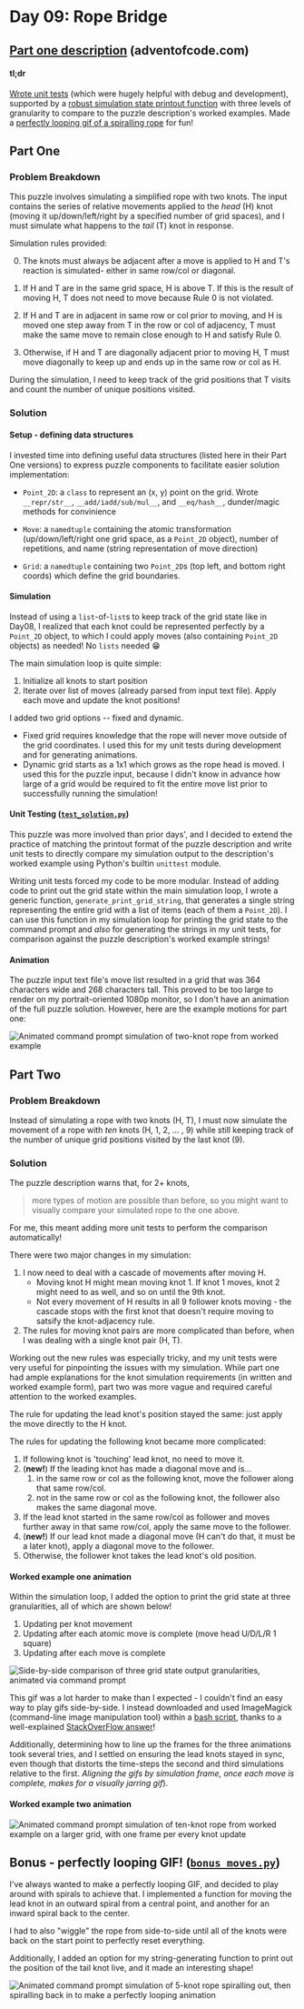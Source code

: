 # Day 09: Rope Bridge

## [Part one description](https://adventofcode.com/2022/day/9) (adventofcode.com)

#### tl;dr

[Wrote unit tests](#unit-testing-test_solutionpy) (which were hugely helpful with debug and development), supported by a [robust simulation state printout function](#worked-example-one-animation) with three levels of granularity to compare to the puzzle description's worked examples.  Made a [perfectly looping gif of a spiralling rope](#bonus---perfectly-looping-gif-bonus_movespy) for fun!



## Part One

### Problem Breakdown

This puzzle involves simulating a simplified rope with two knots.  The input contains the series of relative movements applied to the *head*  (H) knot (moving it up/down/left/right by a specified number of grid spaces), and I must simulate what happens to the *tail* (T) knot in response.

Simulation rules provided:

0. The knots must always be adjacent after a move is applied to H and T's reaction is simulated- either in same row/col or diagonal.

1. If H and T are in the same grid space, H is above T.  If this is the result of moving H, T does not need to move because Rule 0 is not violated.

2. If H and T are in adjacent in same row or col prior to moving, and H is moved one step away from T in the row or col of adjacency, T must make the same move to remain close enough to H and satisfy Rule 0. 

3. Otherwise, if H and T are diagonally adjacent prior to moving H, T must move diagonally to keep up and ends up in the same row or col as H.

During the simulation, I need to keep track of the grid positions that T visits and count the number of unique positions visited.


### Solution

#### Setup - defining data structures

I invested time into defining useful data structures (listed here in their Part One versions) to express puzzle components to facilitate easier solution implementation:

- `Point_2D`: a `class` to represent an (x, y) point on the grid.   Wrote `__repr/str__`, `__add/iadd/sub/mul__`, and `__eq/hash__`, dunder/magic methods for convinience

- `Move`: a `namedtuple` containing the atomic transformation (up/down/left/right one grid space, as a `Point_2D` object), number of repetitions, and name (string representation of move direction)

- `Grid`: a `namedtuple` containing two `Point_2D`s (top left, and bottom right coords) which define the grid boundaries.


#### Simulation

Instead of using a `list`-of-`list`s to keep track of the grid state like in Day08, I realized that each knot could be represented perfectly by a `Point_2D` object, to which I could apply moves (also containing `Point_2D` objects) as needed!  No `lists` needed :grin:

The main simulation loop is quite simple:
1. Initialize all knots to start position
2. Iterate over list of moves (already parsed from input text file).  Apply each move and update the knot positions!

I added two grid options -- fixed and dynamic.
- Fixed grid requires knowledge that the rope will never move outside of the grid coordinates.  I used this for my unit tests during development and for generating animations.
- Dynamic grid starts as a 1x1 which grows as the rope head is moved.  I used this for the puzzle input, because I didn't know in advance how large of a grid would be required to fit the entire move list prior to successfully running the simulation!


#### Unit Testing ([`test_solution.py`](./test_solution.py))

This puzzle was more involved than prior days', and I decided to extend the practice of matching the printout format of the puzzle description and write unit tests to directly compare my simulation output to the description's worked example using Python's builtin `unittest` module.

Writing unit tests forced my code to be more modular.  Instead of adding code to print out the grid state within the main simulation loop, I wrote a generic function, `generate_print_grid_string`, that generates a single string representing the entire grid with a list of items (each of them a `Point_2D`).  I can use this function in my simulation loop for printing the grid state to the command prompt and *also* for generating the strings in my unit tests, for comparison against the puzzle description's worked example strings!


#### Animation

The puzzle input text file's move list resulted in a grid that was 364 characters wide and 268 characters tall.  This proved to be too large to render on my portrait-oriented 1080p monitor, so I don't have an animation of the full puzzle solution.  However, here are the example motions for part one:

![Animated command prompt simulation of two-knot rope from worked example](../media/day09/partone/atomicmoves.gif)



## Part Two

### Problem Breakdown

Instead of simulating a rope with two knots (H, T), I must now simulate the movement of a rope with *ten* knots (H, 1, 2, ... , 9) while still keeping track of the number of unique grid positions visited by the last knot (9).


### Solution

The puzzle description warns that, for 2+ knots, 

> more types of motion are possible than before, so you might want to visually compare your simulated rope to the one above.

For me, this meant adding more unit tests to perform the comparison automatically!

There were two major changes in my simulation:
1. I now need to deal with a cascade of movements after moving H.
    - Moving knot H might mean moving knot 1.  If knot 1 moves, knot 2 might need to as well, and so on until the 9th knot.
    - Not every movement of H results in all 9 follower knots moving - the cascade stops with the first knot that doesn't require moving to satsify the knot-adjacency rule.
2. The rules for moving knot pairs are more complicated than before, when I was dealing with a single knot pair (H, T).

Working out the new rules was especially tricky, and my unit tests were very useful for pinpointing the issues with my simulation.  While part one had ample explanations for the knot simulation requirements (in written and worked example form), part two was more vague and required careful attention to the worked examples.

The rule for updating the lead knot's position stayed the same:  just apply the move directly to the H knot.

The rules for updating the following knot became more complicated:
1. If following knot is 'touching' lead knot, no need to move it.
2. (**new!**) If the leading knot has made a diagonal move and is...
    1. in the same row or col as the following knot, move the follower along that same row/col.
    2. not in the same row or col as the following knot, the follower also makes the same diagonal move.
3. If the lead knot started in the same row/col as follower and moves further away in that same row/col, apply the same move to the follower.
4. (**new!**) If our lead knot made a diagonal move (H can't do that, it must be a later knot), apply a diagonal move to the follower.
5. Otherwise, the follower knot takes the lead knot's old position.


#### Worked example one animation

Within the simulation loop, I added the option to print the grid state at three granularities, all of which are shown below!
1. Updating per knot movement
2. Updating after each atomic move is complete (move head U/D/L/R 1 square)
3. Updating after each move is complete

![Side-by-side comparison of three grid state output granularities, animated via command prompt](../media/day09/parttwo_ex1/animation_types_optimized.gif)
<!-- ![Animated command prompt simulation of ten-knot rope from worked example, with one frame per every knot update](../media/day09/parttwo_ex1/unoptimized_allknots.gif)
![Animated command prompt simulation of ten-knot rope from worked example, with one frame per atomic move of lead knot](../media/day09/parttwo_ex1/unoptimized_atomicmove.gif)
![Animated command prompt simulation of ten-knot rope from worked example, with one frame per complete move of head (1 or more atomic moves)](../media/day09/parttwo_ex1/unoptimized_wholemove.gif) -->

<!-- https://legacy.imagemagick.org/script/command-line-options.php -->
<!-- https://legacy.imagemagick.org/Usage/ -->
<!-- https://legacy.imagemagick.org/Usage/anim_basics/ -->
This gif was a lot harder to make than I expected - I couldn't find an easy way to play gifs side-by-side.  I instead downloaded and used ImageMagick (command-line image manipulation tool) within a [bash script](../media/day09/parttwo_ex1/gifjoin), thanks to a well-explained [StackOverFlow answer](https://stackoverflow.com/a/30932152)!

Additionally, determining how to line up the frames for the three animations took several tries, and I settled on ensuring the lead knots stayed in sync, even though that distorts the time-steps the second and third simulations relative to the first.  *Aligning the gifs by simulation frame, once each move is complete, makes for a visually jarring gif*).


#### Worked example two animation

![Animated command prompt simulation of ten-knot rope from worked example on a larger grid, with one frame per every knot update](../media/day09/parttwo_ex2/allknots.gif)



## Bonus - perfectly looping GIF! ([`bonus_moves.py`](bonus_moves.py))

I've always wanted to make a perfectly looping GIF, and decided to play around with spirals to achieve that.  I implemented a function for moving the lead knot in an outward spiral from a central point, and another for an inward spiral back to the center.

I had to also "wiggle" the rope from side-to-side until all of the knots were back on the start point to perfectly reset everything.

Additionally, I added an option for my string-generating function to print out the position of the tail knot live, and it made an interesting shape!

![Animated command prompt simulation of 5-knot rope spiralling out, then spiralling back in to make a perfectly looping animation](../media/day09/bonus/bonus.gif)